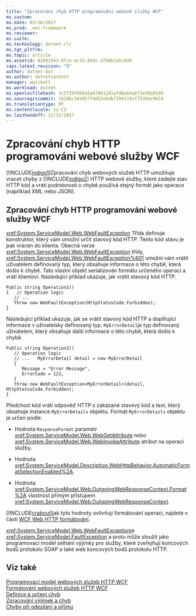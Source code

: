 ```yaml
---
title: "Zpracování chyb HTTP programování webové služby WCF"
ms.custom: 
ms.date: 03/30/2017
ms.prod: .net-framework
ms.reviewer: 
ms.suite: 
ms.technology: dotnet-clr
ms.tgt_pltfrm: 
ms.topic: article
ms.assetid: 02891563-0fce-4c32-84dc-d794b1a5c040
caps.latest.revision: "8"
author: dotnet-bot
ms.author: dotnetcontent
manager: wpickett
ms.workload: dotnet
ms.openlocfilehash: 3c5f397d50a5a97801241afd8e64abf2e56b05dd
ms.sourcegitcommit: 16186c34a957fdd52e5db7294f291f7530ac9d24
ms.translationtype: MT
ms.contentlocale: cs-CZ
ms.lasthandoff: 12/22/2017
---
```

# <a name="wcf-web-http-error-handling"></a>Zpracování chyb HTTP programování webové služby WCF
[!INCLUDE[indigo1](../../../../includes/indigo1-md.md)]Zpracování chyb webových služeb HTTP umožňuje vracet chyby z [!INCLUDE[indigo2](../../../../includes/indigo2-md.md)] HTTP webové služby, které zadejte stav HTTP kód a vrátí podrobnosti o chybě používá stejný formát jako operace (například XML nebo JSON).  
  
## <a name="wcf-web-http-error-handling"></a>Zpracování chyb HTTP programování webové služby WCF  
 <xref:System.ServiceModel.Web.WebFaultException> Třída definuje konstruktor, který vám umožní určit stavový kód HTTP. Tento kód stavu je pak vrácen do klienta. Obecná verze <xref:System.ServiceModel.Web.WebFaultException> třídy, <xref:System.ServiceModel.Web.WebFaultException%601> umožní vám vrátit uživatelem definovaný typ, který obsahuje informace o této chybě, která došlo k chybě. Tato vlastní objekt serializován formátu určeného operaci a vrátí klientovi. Následující příklad ukazuje, jak vrátit stavový kód HTTP.  
  
```  
Public string Operation1()  
{   // Operation logic  
   // ...  
   Throw new WebFaultException(HttpStatusCode.Forbidden);  
}  
```  
  
 Následující příklad ukazuje, jak se vrátit stavový kód HTTP a doplňující informace v uživatelsky definovaný typ. `MyErrorDetail`je typ definovaný uživatelem, který obsahuje další informace o této chybě, která došlo k chybě.  
  
```  
Public string Operation2()  
   // Operation logic  
   // ...   MyErrorDetail detail = new MyErrorDetail  
   {  
      Message = "Error Message",  
      ErrorCode = 123,  
   }  
   throw new WebFaultException<MyErrorDetail>(detail, HttpStatusCode.Forbidden);  
}  
```  
  
 Předchozí kód vrátí odpověď HTTP s zakázané stavový kód a text, který obsahuje instance `MyErrorDetails` objektu. Formát `MyErrorDetails` objektu je určen podle:  
  
-   Hodnota `ResponseFormat` parametr <xref:System.ServiceModel.Web.WebGetAttribute> nebo <xref:System.ServiceModel.Web.WebInvokeAttribute> atribut na operaci služby.  
  
-   Hodnota <xref:System.ServiceModel.Description.WebHttpBehavior.AutomaticFormatSelectionEnabled%2A>.  
  
-   Hodnota <xref:System.ServiceModel.Web.OutgoingWebResponseContext.Format%2A> vlastnost přímým přístupem <xref:System.ServiceModel.Web.OutgoingWebResponseContext>.  
  
 [!INCLUDE[crabout](../../../../includes/crabout-md.md)]jak tyto hodnoty ovlivňují formátování operaci, najdete v části [WCF Web HTTP formátování](../../../../docs/framework/wcf/feature-details/wcf-web-http-formatting.md).  
  
 <xref:System.ServiceModel.Web.WebFaultException>je <xref:System.ServiceModel.FaultException> a proto může sloužit jako programovací model selhání výjimky pro služby, které zveřejňují koncových bodů protokolu SOAP a také web koncových bodů protokolu HTTP.  
  
## <a name="see-also"></a>Viz také  
 [Programovací model webových služeb HTTP WCF](../../../../docs/framework/wcf/feature-details/wcf-web-http-programming-model.md)  
 [Formátování webových služeb HTTP WCF](../../../../docs/framework/wcf/feature-details/wcf-web-http-formatting.md)  
 [Definice a určení chyb](../../../../docs/framework/wcf/defining-and-specifying-faults.md)  
 [Zpracování výjimek a chyb](../../../../docs/framework/wcf/extending/handling-exceptions-and-faults.md)  
 [Chyby při odesílání a příjmu](../../../../docs/framework/wcf/sending-and-receiving-faults.md)
